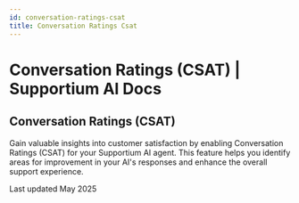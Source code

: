 ```yaml
---
id: conversation-ratings-csat
title: Conversation Ratings Csat
---
```


# Conversation Ratings (CSAT) | Supportium AI Docs

## Conversation Ratings (CSAT)

Gain valuable insights into customer satisfaction by enabling Conversation Ratings (CSAT) for your Supportium AI agent. This feature helps you identify areas for improvement in your AI's responses and enhance the overall support experience.

Last updated May 2025
